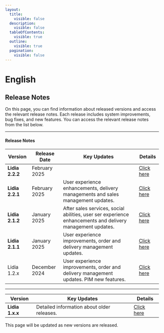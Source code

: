 ```yaml
---
layout:
  title:
    visible: false
  description:
    visible: false
  tableOfContents:
    visible: true
  outline:
    visible: true
  pagination:
    visible: false
---
```


# English

## Release Notes

On this page, you can find information about released versions and access the relevant release notes. Each release includes system improvements, bug fixes, and new features. You can access the relevant release notes from the list below.

***

#### Release Notes

| Version         | Release Date  | Key Updates                                                                                               | Details                                     |
| --------------- | ------------- | --------------------------------------------------------------------------------------------------------- | ------------------------------------------- |
| **Lidia 2.2.2** | February 2025 |                                                                                                           | [Click here](lidia-2.2.x-release-notes.md)  |
| **Lidia 2.2.1** | February 2025 | User experience enhancements, delivery managements and sales management updates.                          | [Click here](lidia-2.2.x-release-notes.md)  |
| **Lidia 2.1.2** | January 2025  | After sales services, social abilities, user ser experience enhancements and delivery management updates. | [Click here](lidia-2.1.x-release-notes.md)  |
| **Lidia 2.1.1** | January 2025  | User experience improvements, order and delivery management updates.                                      | [Click here](lidia-2.1.x-release-notes.md)  |
| Lidia 1.2.x     | December 2024 | User experience improvements, order and delivery management updates. PIM new features.                    | [Click here](lidia-1.12.x-release-notes.md) |

***

| Version         | Key Updates                                | Details                    |
| --------------- | ------------------------------------------ | -------------------------- |
| **Lidia 1.x.x** | Detailed information about older releases. | [Click here](older-1.x.x/) |

This page will be updated as new versions are released.
